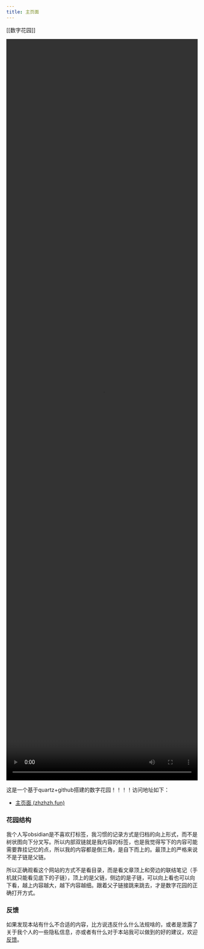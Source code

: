 ```yaml
---
title: 主页面
---
```

[[数字花园]]

<video controls style="max-width: 100%; height: 50%;"><source src="https://c.zhzhzh.fun/d/123%E4%BA%91%E7%9B%98/%E8%A7%86%E9%A2%91/mmexport1726928702657.mp4?sign=Pc9yNruBO2gGNN-jMkVBz0oZBIg5vj7-IFpk22KutSc=:0" type="video/mp4"></video>


这是一个基于quartz+github搭建的数字花园！！！！访问地址如下：

- [主页面 (zhzhzh.fun)](https://www.zhzhzh.fun/)

### 花园结构

我个人写obsidian是不喜欢打标签，我习惯的记录方式是归档的向上形式，而不是树状图向下分叉写。所以内部双链就是我内容的标签，也是我觉得写下的内容可能需要靠挂记忆的点，所以我的内容都是倒三角，是自下而上的。最顶上的严格来说不是子链是父链。

所以正确观看这个网站的方式不是看目录，而是看文章顶上和旁边的联结笔记（手机就只能看见底下的子链），顶上的是父链，侧边的是子链，可以向上看也可以向下看，越上内容越大，越下内容越细。跟着父子链接跳来跳去，才是数字花园的正确打开方式。

### 反馈
如果发现本站有什么不合适的内容，比方说违反什么什么法规啥的，或者是泄露了关于我个人的一些隐私信息，亦或者有什么对于本站我可以做到的好的建议，欢迎[反馈](https://flowus.cn/form/e8167efc-bbec-4a20-88c8-653573e5139e)。

